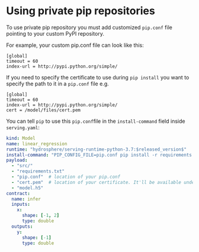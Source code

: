 # Using private pip repositories

To use private pip repository you must add customized `pip.conf` file pointing to your custom PyPI repository.

For example, your custom pip.conf file can look like this:

```text
[global]
timeout = 60
index-url = http://pypi.python.org/simple/
```

If you need to specify the certificate to use during `pip install` you want to specify the path to it in a `pip.conf` file e.g.

```text
[global]
timeout = 60
index-url = http://pypi.python.org/simple/
cert = /model/files/cert.pem
```

You can tell `pip` to use this `pip.conf`file in the `install-command` field inside `serving.yaml`:

```yaml
kind: Model
name: linear_regression
runtime: "hydrosphere/serving-runtime-python-3.7:$released_version$"
install-command: "PIP_CONFIG_FILE=pip.conf pip install -r requirements.txt"
payload:
  - "src/"
  - "requirements.txt"
  - "pip.conf"  # location of your pip.conf
  - "cert.pem"  # location of your certificate. It'll be available under /model/files/cert.pem
  - "model.h5"
contract:
  name: infer
  inputs:
    x:
      shape: [-1, 2]
      type: double
  outputs:
    y:
      shape: [-1]
      type: double
```

